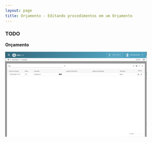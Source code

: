 ```yaml
---
layout: page
title: Orçamento - Editando procedimentos em um Orçamento
---
```


### TODO

<b>Orçamento</b>

<div class="text-center" style="margin-bottom: 20px;">
  <img alt="Imagem" src="/pages/budget/search/search-result.png" style="width: 90%;" />
</div>
